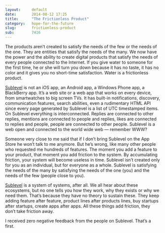 ```yaml
---
layout:     default
date:       2014-08-12 17:25
title:      "The Frictionless Product"
category:   hope-for-the-future
slug:       frictionless-product
sub:        7416
---
```


The products aren’t created to satisfy the needs of the few or the needs of the one. They are entities that satisfy the needs of the many. We now have the power and the ability to create digital products that satisfy the needs of every people connected to the Internet. If you give water to someone for the first time, he or she will turn you down because it has no taste, it has no color and it gives you no short-time satisfaction. Water is a frictionless product.

[Sublevel](http://sublevel.net/) is not an iOS app, an Android app, a Windows Phone app, a BlackBerry app. It’s a web site or a  web app that works on every device, from smartwatches to big screen TVs. It has built-in notifications, discovery, communication features, search abilities, even a rudimentary HTML API since every page generated by Sublevel is a list of UTC timestamped items. On Sublevel everything is interconnected. Replies are connected to other replies, mentions are connected to people and replies, likes are connected to replies and people, people are connected to other people. Sublevel is a web open and connected to the world wide web — remember WWW?

Someone very close to me said that if I don’t bring Sublevel on the App Store he won’t talk to me anymore. But he’s wrong, like many other people who requested me hundreds of features. The moment you add a feature to your product, that moment you add friction to the system. By accumulating friction, your system will become useless in time. Sublevel isn’t created only for you as an individual, but for everyone as a whole. Sublevel is satisfying the needs of the many by satisfying the needs of the one (you) and the needs of the few (people close to you).

[Sublevel](http://sublevel.net/) is a system of systems, after all. We all hear about these ecosystems, but no one tells you how they work, why they exists or why we need them. That’s because they have no theory to sustain these. They keep adding feature after feature, product lines after products lines, buy startups after startups, create apps after apps. All these things add friction, they don’t take friction away.

I received zero negative feedback from the people on Sublevel. That’s a first.